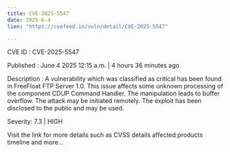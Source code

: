 ```yaml
---
title: CVE-2025-5547
date: 2025-6-4
lien: "https://cvefeed.io/vuln/detail/CVE-2025-5547"

---
```


CVE ID : CVE-2025-5547

Published :  June 4
2025
12:15 a.m. | 4 hours
36 minutes ago

Description : A vulnerability
which was classified as critical
has been found in FreeFloat FTP Server 1.0. This issue affects some unknown processing of the component CDUP Command Handler. The manipulation leads to buffer overflow. The attack may be initiated remotely. The exploit has been disclosed to the public and may be used.

Severity: 7.3 | HIGH

Visit the link for more details
such as CVSS details
affected products
timeline
and more...
